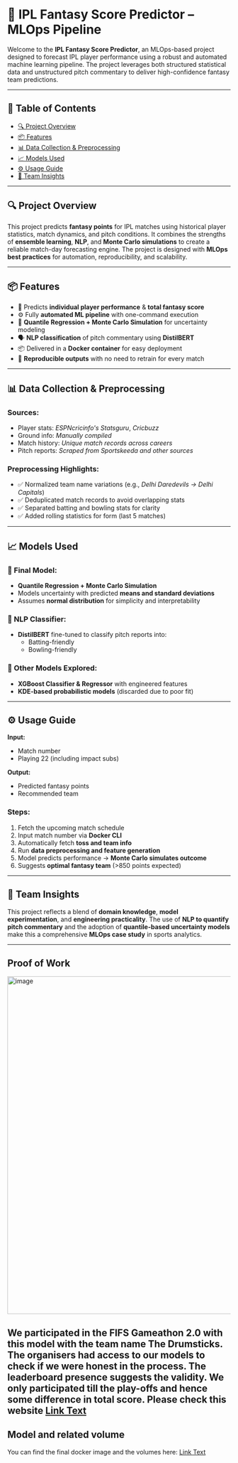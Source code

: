 # 🏏 IPL Fantasy Score Predictor – MLOps Pipeline

Welcome to the **IPL Fantasy Score Predictor**, an MLOps-based project designed to forecast IPL player performance using a robust and automated machine learning pipeline. The project leverages both structured statistical data and unstructured pitch commentary to deliver high-confidence fantasy team predictions.

---

## 📌 Table of Contents

- [🔍 Project Overview](#-project-overview)
- [📦 Features](#-features)
- [📊 Data Collection & Preprocessing](#-data-collection--preprocessing)
- [📈 Models Used](#-models-used)
- [⚙️ Usage Guide](#-usage-guide)
- [🧠 Team Insights](#-team-insights)

---

## 🔍 Project Overview

This project predicts **fantasy points** for IPL matches using historical player statistics, match dynamics, and pitch conditions. It combines the strengths of **ensemble learning**, **NLP**, and **Monte Carlo simulations** to create a reliable match-day forecasting engine. The project is designed with **MLOps best practices** for automation, reproducibility, and scalability.

---

## 📦 Features

- 🏏 Predicts **individual player performance** & **total fantasy score**
- ⚙️ Fully **automated ML pipeline** with one-command execution
- 🤖 **Quantile Regression + Monte Carlo Simulation** for uncertainty modeling
- 🗣️ **NLP classification** of pitch commentary using **DistilBERT**
- 📦 Delivered in a **Docker container** for easy deployment
- 🔄 **Reproducible outputs** with no need to retrain for every match

---

## 📊 Data Collection & Preprocessing

### **Sources:**
- Player stats: *ESPNcricinfo's Statsguru*, *Cricbuzz*
- Ground info: *Manually compiled*
- Match history: *Unique match records across careers*
- Pitch reports: *Scraped from Sportskeeda and other sources*

### **Preprocessing Highlights:**
- ✅ Normalized team name variations (e.g., *Delhi Daredevils → Delhi Capitals*)
- ✅ Deduplicated match records to avoid overlapping stats
- ✅ Separated batting and bowling stats for clarity
- ✅ Added rolling statistics for form (last 5 matches)

---

## 📈 Models Used

### 🎯 Final Model:
- **Quantile Regression + Monte Carlo Simulation**
- Models uncertainty with predicted **means and standard deviations**
- Assumes **normal distribution** for simplicity and interpretability

### 🧠 NLP Classifier:
- **DistilBERT** fine-tuned to classify pitch reports into:
  - Batting-friendly
  - Bowling-friendly

### 🧪 Other Models Explored:
- **XGBoost Classifier & Regressor** with engineered features
- **KDE-based probabilistic models** (discarded due to poor fit)

---

## ⚙️ Usage Guide

**Input:**
- Match number
- Playing 22 (including impact subs)

**Output:**
- Predicted fantasy points
- Recommended team

### **Steps:**
1. Fetch the upcoming match schedule
2. Input match number via **Docker CLI**
3. Automatically fetch **toss and team info**
4. Run **data preprocessing and feature generation**
5. Model predicts performance → **Monte Carlo simulates outcome**
6. Suggests **optimal fantasy team** (>850 points expected)

---

## 🧠 Team Insights

This project reflects a blend of **domain knowledge**, **model experimentation**, and **engineering practicality**. The use of **NLP to quantify pitch commentary** and the adoption of **quantile-based uncertainty models** make this a comprehensive **MLOps case study** in sports analytics.

---
## Proof of Work
<img width="1356" height="760" alt="image" src="https://github.com/user-attachments/assets/ed5d3551-68cb-4697-a914-5ee1cb41af1b" />

We participated in the FIFS Gameathon 2.0 with this model with the team name The Drumsticks. The organisers had access to our models to check if we were honest in the process. The leaderboard presence suggests the validity. We only participated till the play-offs and hence some difference in total score. Please check this website [Link Text](https://fifsgameathon.in/gameathon-2)
---
## Model and related volume
You can find the final docker image and the volumes here: [Link Text](https://drive.google.com/file/d/1JlFov2GGIfmBlUOblMlddLOMT2E135HY/view?usp=sharing)
